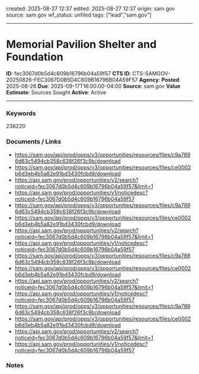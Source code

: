 created: 2025-08-27 12:37
edited: 2025-08-27 12:37
origin: sam.gov
source: sam.gov
wf_status: unfiled
tags: ["lead","sam.gov"]

---

# Memorial Pavilion Shelter and Foundation

**ID**: fec3067d0b5d4c609b16796b04a59f57
**CTS ID**: CTS-SAMGOV-20250826-FEC3067D0B5D4C609B16796B04A59F57
**Agency**: 
**Posted**: 2025-08-26
**Due**: 2025-09-17T16:00:00-04:00
**Source**: sam.gov
**Value Estimate**: Sources Sought
**Active**: Active

---

### Keywords
236220

### Documents / Links
- <https://sam.gov/api/prod/opps/v3/opportunities/resources/files/c9a7896d63c5494cb358c638f26f3c9b/download>
- <https://sam.gov/api/prod/opps/v3/opportunities/resources/files/ce0002b6d3eb4b5a82e91bd3430fcbd9/download>
- <https://api.sam.gov/prod/opportunities/v2/search?noticeid=fec3067d0b5d4c609b16796b04a59f57&limit=1>
- <https://api.sam.gov/prod/opportunities/v1/noticedesc?noticeid=fec3067d0b5d4c609b16796b04a59f57>
- <https://sam.gov/api/prod/opps/v3/opportunities/resources/files/c9a7896d63c5494cb358c638f26f3c9b/download>
- <https://sam.gov/api/prod/opps/v3/opportunities/resources/files/ce0002b6d3eb4b5a82e91bd3430fcbd9/download>
- <https://api.sam.gov/prod/opportunities/v2/search?noticeid=fec3067d0b5d4c609b16796b04a59f57&limit=1>
- <https://api.sam.gov/prod/opportunities/v1/noticedesc?noticeid=fec3067d0b5d4c609b16796b04a59f57>
- <https://sam.gov/api/prod/opps/v3/opportunities/resources/files/c9a7896d63c5494cb358c638f26f3c9b/download>
- <https://sam.gov/api/prod/opps/v3/opportunities/resources/files/ce0002b6d3eb4b5a82e91bd3430fcbd9/download>
- <https://api.sam.gov/prod/opportunities/v2/search?noticeid=fec3067d0b5d4c609b16796b04a59f57&limit=1>
- <https://api.sam.gov/prod/opportunities/v1/noticedesc?noticeid=fec3067d0b5d4c609b16796b04a59f57>
- <https://sam.gov/api/prod/opps/v3/opportunities/resources/files/c9a7896d63c5494cb358c638f26f3c9b/download>
- <https://sam.gov/api/prod/opps/v3/opportunities/resources/files/ce0002b6d3eb4b5a82e91bd3430fcbd9/download>
- <https://api.sam.gov/prod/opportunities/v2/search?noticeid=fec3067d0b5d4c609b16796b04a59f57&limit=1>
- <https://api.sam.gov/prod/opportunities/v1/noticedesc?noticeid=fec3067d0b5d4c609b16796b04a59f57>

### Notes

